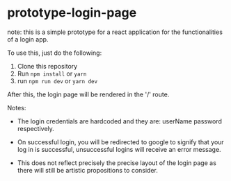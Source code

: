 
# prototype-login-page


note: this is a simple prototype for a react application for the functionalities of a login app. 

To use this, just do the following:
1. Clone this repository
2. Run `npm install` or `yarn`
3. run `npm run dev` or `yarn dev`

After this, the login page will be rendered in the '/' route.


Notes:
- The login credentials are hardcoded and they are:
userName
password
respectively.

- On successful login, you will be redirected to google to signify that your log in is successful, unsuccessful logins will receive an error message.

- This does not reflect precisely the precise layout of the login page as there will still be artistic propositions to consider.



